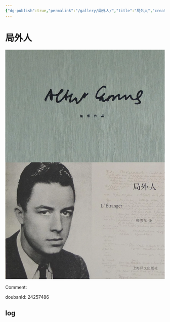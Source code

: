 ```yaml
---
{"dg-publish":true,"permalink":"/gallery/局外人/","title":"局外人","created":"2025-05-29T16:51:07.276+08:00"}
---
```



# 局外人

![image](https://raw.githubusercontent.com/hiraethecho/picx-images-hosting/master/picgo/20250529165105.webp)

Comment: 



doubanId: 24257486

## log

